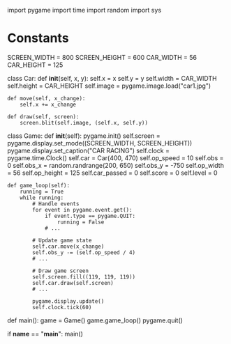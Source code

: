 import pygame
import time
import random
import sys

# Constants
SCREEN_WIDTH = 800
SCREEN_HEIGHT = 600
CAR_WIDTH = 56
CAR_HEIGHT = 125

class Car:
    def __init__(self, x, y):
        self.x = x
        self.y = y
        self.width = CAR_WIDTH
        self.height = CAR_HEIGHT
        self.image = pygame.image.load("car1.jpg")

    def move(self, x_change):
        self.x += x_change

    def draw(self, screen):
        screen.blit(self.image, (self.x, self.y))

class Game:
    def __init__(self):
        pygame.init()
        self.screen = pygame.display.set_mode((SCREEN_WIDTH, SCREEN_HEIGHT))
        pygame.display.set_caption("CAR RACING")
        self.clock = pygame.time.Clock()
        self.car = Car(400, 470)
        self.op_speed = 10
        self.obs = 0
        self.obs_x = random.randrange(200, 650)
        self.obs_y = -750
        self.op_width = 56
        self.op_height = 125
        self.car_passed = 0
        self.score = 0
        self.level = 0

    def game_loop(self):
        running = True
        while running:
            # Handle events
            for event in pygame.event.get():
                if event.type == pygame.QUIT:
                    running = False
                # ...

            # Update game state
            self.car.move(x_change)
            self.obs_y -= (self.op_speed / 4)
            # ...

            # Draw game screen
            self.screen.fill((119, 119, 119))
            self.car.draw(self.screen)
            # ...

            pygame.display.update()
            self.clock.tick(60)

def main():
    game = Game()
    game.game_loop()
    pygame.quit()

if __name__ == "__main__":
    main()
